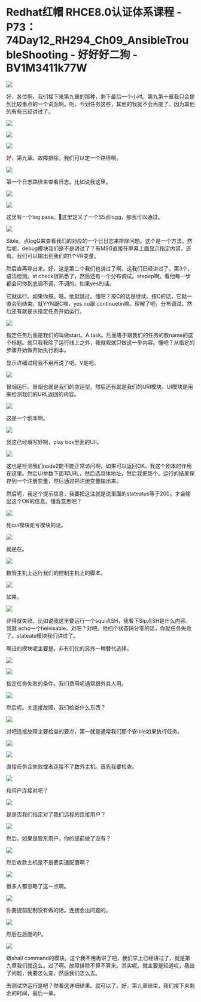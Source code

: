 # Redhat红帽 RHCE8.0认证体系课程 - P73：74Day12_RH294_Ch09_AnsibleTroubleShooting - 好好好二狗 - BV1M3411k77W

![](img/ce499298aed3492554c2070fdab2b312_0.png)

好，各位啊，我们接下来第九章的那种，剩下最后一个小时。第九第十章我只会提到比较重点的一个词函啊。呃，今划任务这些，其他的我就不会再提了。因为其他的有些已经讲过了。



![](img/ce499298aed3492554c2070fdab2b312_2.png)

![](img/ce499298aed3492554c2070fdab2b312_3.png)

![](img/ce499298aed3492554c2070fdab2b312_4.png)

好，第九章。故障排除，我们可以定一个路径啊。

![](img/ce499298aed3492554c2070fdab2b312_6.png)

第一个日志路径来查看日志。比如说我这里。

![](img/ce499298aed3492554c2070fdab2b312_8.png)

![](img/ce499298aed3492554c2070fdab2b312_9.png)

这里有一个log pass。🤧这里定义了一个S5点logg，那我可以通过。

![](img/ce499298aed3492554c2070fdab2b312_11.png)

Sible。点logG来查看我们的对应的一个日日志来排除问题。这个是一个方法。然后呢，debug模块我们是不是讲过了？有MSG直接在屏幕上面显示指定内容，还有。我们可以输出到我们的1个VR变量。

然后直再导出来。好，这是第二个我们也讲过了啊，这我们已经讲过了。第3个。语法检测。st check很熟悉了，然后还有一个分布调试。stepep啊。看他每一步都会问你到底调不调，不调的。如果yes的话。

它就运行。如果你按。嗯。他就跳过。懂吧？按C的话是继续。按C的话，它就一直会到结束。就YYN跟C嘛，yes no跟 continuetin嘛。理解了吧，分布调试。然后还有就是从指定任务开始运行。



![](img/ce499298aed3492554c2070fdab2b312_13.png)

指定任务后面是我们的叫做start。A task。后面等于跟我们的任务的数name的这个标题。就只我我除了运行线上之外，我就我就只做这一步内容。懂吧？从指定的步骤开始做开始执行剧本。

显示详细过程我不用再说了吧。V是吧。

![](img/ce499298aed3492554c2070fdab2b312_15.png)

冒烟运行。冒烟也就是我们的空运型。然后还有就是我们的URI模块。UI模块是用来检测我们的URL返回的内容。



![](img/ce499298aed3492554c2070fdab2b312_17.png)

这是一个剧本啊。

![](img/ce499298aed3492554c2070fdab2b312_19.png)

我这已经填写好啊，play box里面的UII。

![](img/ce499298aed3492554c2070fdab2b312_21.png)

这也是检测我们node2能不能正常访问啊，如果可以返回OK。我这个剧本的作用在这里。然后UI参数下面写URL，然后选具体地址，然后我把那个。运行的结果保存到一个注册变量，然后通过把注册变量输出来。

然后呢，我这个提示信息，我要把这注就是说里面的stateatus等于200。才会输出这个OK的信息。懂我意思吧？



![](img/ce499298aed3492554c2070fdab2b312_23.png)

死qui模块死亏模块的话。

![](img/ce499298aed3492554c2070fdab2b312_25.png)

就是在。

![](img/ce499298aed3492554c2070fdab2b312_27.png)

数管主机上运行我们的控制主机上的脚本。

![](img/ce499298aed3492554c2070fdab2b312_29.png)

如果。

![](img/ce499298aed3492554c2070fdab2b312_31.png)

非得就失败。比如说我这里要运行一个squi点SH，我看下Sip点SH是什么内容。我就 echo一个helvisable，对吧？对吧。他扫个状态码分零的话，你就任务失败了。stateate模块我们讲过了。

啊设的模块呢主要是。非有们化的另外一种替代选择。

![](img/ce499298aed3492554c2070fdab2b312_33.png)

![](img/ce499298aed3492554c2070fdab2b312_34.png)

指定任务失败的条件。我们费用呢通常跟外具人用。

![](img/ce499298aed3492554c2070fdab2b312_36.png)

然后呢。关连接故障，我们检查什么东西？

![](img/ce499298aed3492554c2070fdab2b312_38.png)

对吧连接故障主要检查的要点，第一就是通常我们那个安ible如果执行任务。

![](img/ce499298aed3492554c2070fdab2b312_40.png)

![](img/ce499298aed3492554c2070fdab2b312_41.png)

直接任务会失败或者连接不了数外主机。首先我要检查。

![](img/ce499298aed3492554c2070fdab2b312_43.png)

和用户连接对吧？

![](img/ce499298aed3492554c2070fdab2b312_45.png)

是是否我们指定对了我们远程的连接用户？

![](img/ce499298aed3492554c2070fdab2b312_47.png)

然后。如果是股东用户，你的提前做了没有？

![](img/ce499298aed3492554c2070fdab2b312_49.png)

然后收款主机是不是要实速配置啊？

![](img/ce499298aed3492554c2070fdab2b312_51.png)

很多人都忽略了这一点啊。

![](img/ce499298aed3492554c2070fdab2b312_53.png)

你要提前配制没有做的话。连接会出问题的。

![](img/ce499298aed3492554c2070fdab2b312_55.png)

然后在后面的P。

![](img/ce499298aed3492554c2070fdab2b312_57.png)

跟shall command的模块。这个我不用再讲了吧，我们早上已经讲过了，就是第九章我们就这么。过了啊。故障排除不算不算来。其实呢。就主要是知道哎，我出了问题，我要怎么查，然后我们怎么去。

去测试空运行是吧？然看这详细结果。就可以了。好，第九章结束，我们接下来剩余的时间，最后一章。